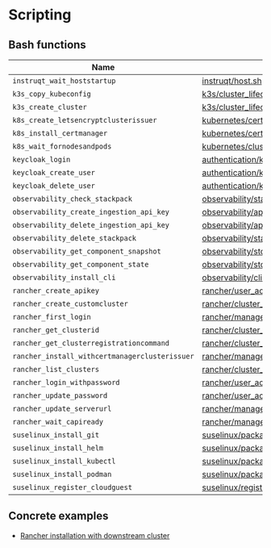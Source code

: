 # Scripting

## Bash functions

Name                                           | Source
-----------------------------------------------|-----------------------------------------------------------------------------
`instruqt_wait_hoststartup`                    | [instruqt/host.sh](instruqt/host.sh)
`k3s_copy_kubeconfig`                          | [k3s/cluster_lifecycle.sh](k3s/cluster_lifecycle.sh)
`k3s_create_cluster`                           | [k3s/cluster_lifecycle.sh](k3s/cluster_lifecycle.sh)
`k8s_create_letsencryptclusterissuer`          | [kubernetes/certificate_management.sh](kubernetes/certificate_management.sh)
`k8s_install_certmanager`                      | [kubernetes/certificate_management.sh](kubernetes/certificate_management.sh)
`k8s_wait_fornodesandpods`                     | [kubernetes/cluster_status.sh](kubernetes/cluster_status.sh)
`keycloak_login`                               | [authentication/keycloak.sh](authentication/keycloak.sh)
`keycloak_create_user`                         | [authentication/keycloak.sh](authentication/keycloak.sh)
`keycloak_delete_user`                         | [authentication/keycloak.sh](authentication/keycloak.sh)
`observability_check_stackpack`                | [observability/stackpack.sh](observability/stackpack.sh)
`observability_create_ingestion_api_key`       | [observability/api_key.sh](observability/api_key.sh)
`observability_delete_ingestion_api_key`       | [observability/api_key.sh](observability/api_key.sh)
`observability_delete_stackpack`               | [observability/stackpack.sh](observability/stackpack.sh)
`observability_get_component_snapshot`         | [observability/stql.sh](observability/stql.sh)
`observability_get_component_state`            | [observability/stql.sh](observability/stql.sh)
`observability_install_cli`                    | [observability/cli.sh](observability/cli.sh)
`rancher_create_apikey`                        | [rancher/user_actions.sh](rancher/user_actions.sh)
`rancher_create_customcluster`                 | [rancher/cluster_actions.sh](rancher/cluster_actions.sh)
`rancher_first_login`                          | [rancher/manager_lifecycle.sh](rancher/manager_lifecycle.sh)
`rancher_get_clusterid`                        | [rancher/cluster_actions.sh](rancher/cluster_actions.sh)
`rancher_get_clusterregistrationcommand`       | [rancher/cluster_actions.sh](rancher/cluster_actions.sh)
`rancher_install_withcertmanagerclusterissuer` | [rancher/manager_lifecycle.sh](rancher/manager_lifecycle.sh)
`rancher_list_clusters`                        | [rancher/cluster_actions.sh](rancher/cluster_actions.sh)
`rancher_login_withpassword`                   | [rancher/user_actions.sh](rancher/user_actions.sh)
`rancher_update_password`                      | [rancher/user_actions.sh](rancher/user_actions.sh)
`rancher_update_serverurl`                     | [rancher/manager_settings.sh](rancher/manager_settings.sh)
`rancher_wait_capiready`                       | [rancher/manager_lifecycle.sh](rancher/manager_lifecycle.sh)
`suselinux_install_git`                        | [suselinux/packages.sh](suselinux/packages.sh)
`suselinux_install_helm`                       | [suselinux/packages.sh](suselinux/packages.sh)
`suselinux_install_kubectl`                    | [suselinux/packages.sh](suselinux/packages.sh)
`suselinux_install_podman`                     | [suselinux/packages.sh](suselinux/packages.sh)
`suselinux_register_cloudguest`                | [suselinux/registration.sh](suselinux/registration.sh)

## Concrete examples

- [Rancher installation with downstream cluster](../samples/scripting/rancher_installation.sh)
